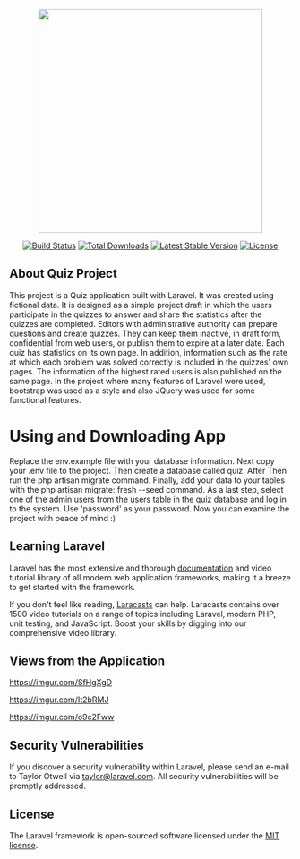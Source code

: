 <p align="center"><a href="https://laravel.com" target="_blank"><img src="https://raw.githubusercontent.com/laravel/art/master/logo-lockup/5%20SVG/2%20CMYK/1%20Full%20Color/laravel-logolockup-cmyk-red.svg" width="400"></a></p>

<p align="center">
<a href="https://travis-ci.org/laravel/framework"><img src="https://travis-ci.org/laravel/framework.svg" alt="Build Status"></a>
<a href="https://packagist.org/packages/laravel/framework"><img src="https://img.shields.io/packagist/dt/laravel/framework" alt="Total Downloads"></a>
<a href="https://packagist.org/packages/laravel/framework"><img src="https://img.shields.io/packagist/v/laravel/framework" alt="Latest Stable Version"></a>
<a href="https://packagist.org/packages/laravel/framework"><img src="https://img.shields.io/packagist/l/laravel/framework" alt="License"></a>
</p>

## About Quiz Project

This project is a Quiz application built with Laravel. It was created using fictional data. It is designed as a simple project draft in which the users participate in the quizzes to answer and share the statistics after the quizzes are completed. Editors with administrative authority can prepare questions and create quizzes. They can keep them inactive, in draft form, confidential from web users, or publish them to expire at a later date. Each quiz has statistics on its own page. In addition, information such as the rate at which each problem was solved correctly is included in the quizzes' own pages. The information of the highest rated users is also published on the same page. In the project where many features of Laravel were used, bootstrap was used as a style and also JQuery was used for some functional features.

# Using and Downloading App

Replace the env.example file with your database information. Next copy your .env file to the project. Then create a database called quiz. After Then run the php artisan migrate command. Finally, add your data to your tables with the php artisan migrate: fresh --seed command. As a last step, select one of the admin users from the users table in the quiz database and log in to the system. Use 'password' as your password. Now you can examine the project with peace of mind :)

## Learning Laravel

Laravel has the most extensive and thorough [documentation](https://laravel.com/docs) and video tutorial library of all modern web application frameworks, making it a breeze to get started with the framework.

If you don't feel like reading, [Laracasts](https://laracasts.com) can help. Laracasts contains over 1500 video tutorials on a range of topics including Laravel, modern PHP, unit testing, and JavaScript. Boost your skills by digging into our comprehensive video library.

## Views from the Application

https://imgur.com/SfHgXgD

https://imgur.com/It2bRMJ

https://imgur.com/o9c2Fww

## Security Vulnerabilities

If you discover a security vulnerability within Laravel, please send an e-mail to Taylor Otwell via [taylor@laravel.com](mailto:taylor@laravel.com). All security vulnerabilities will be promptly addressed.

## License

The Laravel framework is open-sourced software licensed under the [MIT license](https://opensource.org/licenses/MIT).
